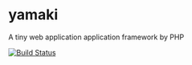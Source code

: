 yamaki
======

A tiny web application application framework by PHP

[![Build Status](https://secure.travis-ci.org/freddiefujiwara/yamaki.png?branch=master)](http://travis-ci.org/freddiefujiwara/yamaki)
